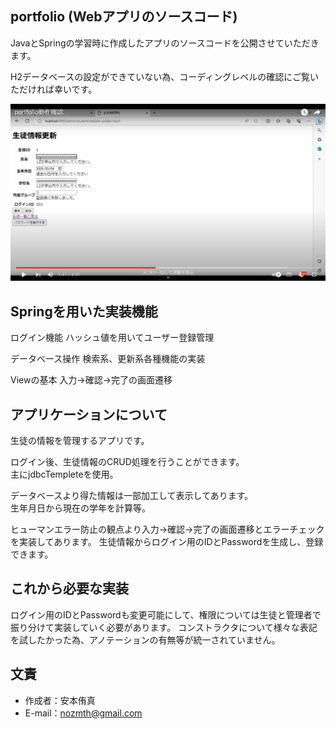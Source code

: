 ## portfolio (Webアプリのソースコード)

JavaとSpringの学習時に作成したアプリのソースコードを公開させていただきます。  

H2データベースの設定ができていない為、コーディングレベルの確認にご覧いただければ幸いです。

[![portfolio動作確認](./images/portfolio.png)](https://www.youtube.com/watch?v=mVqHKhwNhnE)

## Springを用いた実装機能

ログイン機能
ハッシュ値を用いてユーザー登録管理

データベース操作
検索系、更新系各種機能の実装

Viewの基本
入力→確認→完了の画面遷移

## アプリケーションについて

生徒の情報を管理するアプリです。  
  
ログイン後、生徒情報のCRUD処理を行うことができます。  
主にjdbcTempleteを使用。  
  
データベースより得た情報は一部加工して表示してあります。   
生年月日から現在の学年を計算等。

ヒューマンエラー防止の観点より入力→確認→完了の画面遷移とエラーチェックを実装してあります。
生徒情報からログイン用のIDとPasswordを生成し、登録できます。

## これから必要な実装

ログイン用のIDとPasswordも変更可能にして、権限については生徒と管理者で振り分けて実装していく必要があります。
コンストラクタについて様々な表記を試したかった為、アノテーションの有無等が統一されていません。

## 文責

* 作成者：安本侑真
* E-mail：nozmth@gmail.com
